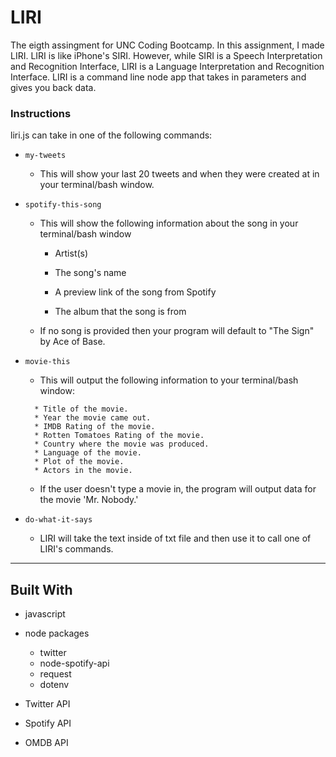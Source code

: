 # LIRI
The eigth assingment for UNC Coding Bootcamp.
In this assignment, I made LIRI. LIRI is like iPhone's SIRI. However, while SIRI is a Speech Interpretation and Recognition Interface, LIRI is a Language Interpretation and Recognition Interface. LIRI is a command line node app that takes in parameters and gives you back data.

### Instructions

liri.js can take in one of the following commands:

* `my-tweets`

    * This will show your last 20 tweets and when they were created at in your terminal/bash window.

* `spotify-this-song`

    * This will show the following information about the song in your terminal/bash window

        * Artist(s)

        * The song's name

        * A preview link of the song from Spotify

        * The album that the song is from
    
    * If no song is provided then your program will default to "The Sign" by Ace of Base.

* `movie-this`

    * This will output the following information to your terminal/bash window:

     ```
       * Title of the movie.
       * Year the movie came out.
       * IMDB Rating of the movie.
       * Rotten Tomatoes Rating of the movie.
       * Country where the movie was produced.
       * Language of the movie.
       * Plot of the movie.
       * Actors in the movie.
     ```

   * If the user doesn't type a movie in, the program will output data for the movie 'Mr. Nobody.'

* `do-what-it-says`

    * LIRI will take the text inside of txt file and then use it to call one of LIRI's commands.

- - -

## Built With

* javascript

* node packages

    * twitter
    * node-spotify-api
    * request
    * dotenv

* Twitter API

* Spotify API

* OMDB API
